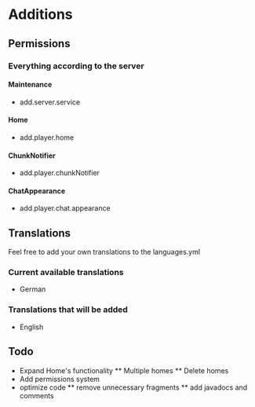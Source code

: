 # Additions

## Permissions
### Everything according to the server
#### Maintenance
* add.server.service
#### Home
* add.player.home
#### ChunkNotifier
* add.player.chunkNotifier
#### ChatAppearance
* add.player.chat.appearance


## Translations
Feel free to add your own translations to the languages.yml

### Current available translations
* German

### Translations that will be added
* English


## Todo
* Expand Home's functionality
** Multiple homes
** Delete homes
* Add permissions system
* optimize code
** remove unnecessary fragments
** add javadocs and comments
